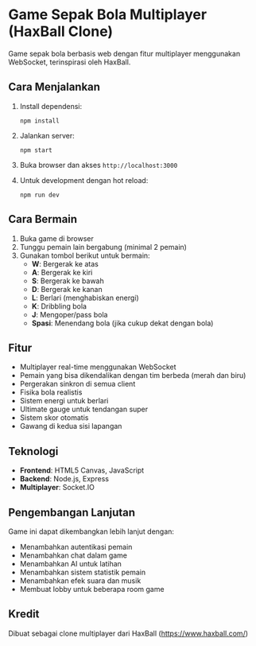 # Game Sepak Bola Multiplayer (HaxBall Clone)

Game sepak bola berbasis web dengan fitur multiplayer menggunakan WebSocket, terinspirasi oleh HaxBall.

## Cara Menjalankan

1. Install dependensi:

   ```
   npm install
   ```

2. Jalankan server:

   ```
   npm start
   ```

3. Buka browser dan akses `http://localhost:3000`

4. Untuk development dengan hot reload:
   ```
   npm run dev
   ```

## Cara Bermain

1. Buka game di browser
2. Tunggu pemain lain bergabung (minimal 2 pemain)
3. Gunakan tombol berikut untuk bermain:
   - **W**: Bergerak ke atas
   - **A**: Bergerak ke kiri
   - **S**: Bergerak ke bawah
   - **D**: Bergerak ke kanan
   - **L**: Berlari (menghabiskan energi)
   - **K**: Dribbling bola
   - **J**: Mengoper/pass bola
   - **Spasi**: Menendang bola (jika cukup dekat dengan bola)

## Fitur

- Multiplayer real-time menggunakan WebSocket
- Pemain yang bisa dikendalikan dengan tim berbeda (merah dan biru)
- Pergerakan sinkron di semua client
- Fisika bola realistis
- Sistem energi untuk berlari
- Ultimate gauge untuk tendangan super
- Sistem skor otomatis
- Gawang di kedua sisi lapangan

## Teknologi

- **Frontend**: HTML5 Canvas, JavaScript
- **Backend**: Node.js, Express
- **Multiplayer**: Socket.IO

## Pengembangan Lanjutan

Game ini dapat dikembangkan lebih lanjut dengan:

- Menambahkan autentikasi pemain
- Menambahkan chat dalam game
- Menambahkan AI untuk latihan
- Menambahkan sistem statistik pemain
- Menambahkan efek suara dan musik
- Membuat lobby untuk beberapa room game

## Kredit

Dibuat sebagai clone multiplayer dari HaxBall (https://www.haxball.com/)
